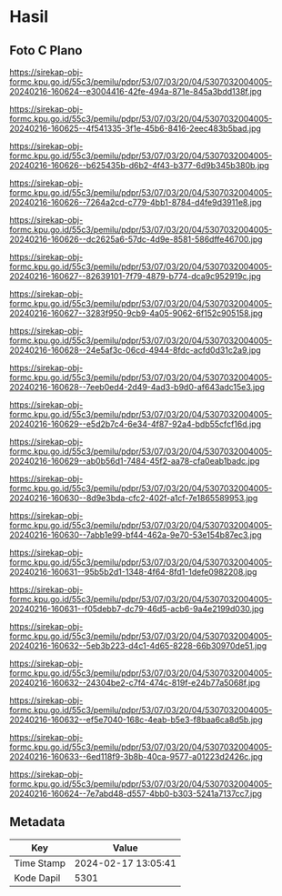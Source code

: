 # Hasil

## Foto C Plano

https://sirekap-obj-formc.kpu.go.id/55c3/pemilu/pdpr/53/07/03/20/04/5307032004005-20240216-160624--e3004416-42fe-494a-871e-845a3bdd138f.jpg

https://sirekap-obj-formc.kpu.go.id/55c3/pemilu/pdpr/53/07/03/20/04/5307032004005-20240216-160625--4f541335-3f1e-45b6-8416-2eec483b5bad.jpg

https://sirekap-obj-formc.kpu.go.id/55c3/pemilu/pdpr/53/07/03/20/04/5307032004005-20240216-160626--b625435b-d6b2-4f43-b377-6d9b345b380b.jpg

https://sirekap-obj-formc.kpu.go.id/55c3/pemilu/pdpr/53/07/03/20/04/5307032004005-20240216-160626--7264a2cd-c779-4bb1-8784-d4fe9d3911e8.jpg

https://sirekap-obj-formc.kpu.go.id/55c3/pemilu/pdpr/53/07/03/20/04/5307032004005-20240216-160626--dc2625a6-57dc-4d9e-8581-586dffe46700.jpg

https://sirekap-obj-formc.kpu.go.id/55c3/pemilu/pdpr/53/07/03/20/04/5307032004005-20240216-160627--82639101-7f79-4879-b774-dca9c952919c.jpg

https://sirekap-obj-formc.kpu.go.id/55c3/pemilu/pdpr/53/07/03/20/04/5307032004005-20240216-160627--3283f950-9cb9-4a05-9062-6f152c905158.jpg

https://sirekap-obj-formc.kpu.go.id/55c3/pemilu/pdpr/53/07/03/20/04/5307032004005-20240216-160628--24e5af3c-06cd-4944-8fdc-acfd0d31c2a9.jpg

https://sirekap-obj-formc.kpu.go.id/55c3/pemilu/pdpr/53/07/03/20/04/5307032004005-20240216-160628--7eeb0ed4-2d49-4ad3-b9d0-af643adc15e3.jpg

https://sirekap-obj-formc.kpu.go.id/55c3/pemilu/pdpr/53/07/03/20/04/5307032004005-20240216-160629--e5d2b7c4-6e34-4f87-92a4-bdb55cfcf16d.jpg

https://sirekap-obj-formc.kpu.go.id/55c3/pemilu/pdpr/53/07/03/20/04/5307032004005-20240216-160629--ab0b56d1-7484-45f2-aa78-cfa0eab1badc.jpg

https://sirekap-obj-formc.kpu.go.id/55c3/pemilu/pdpr/53/07/03/20/04/5307032004005-20240216-160630--8d9e3bda-cfc2-402f-a1cf-7e1865589953.jpg

https://sirekap-obj-formc.kpu.go.id/55c3/pemilu/pdpr/53/07/03/20/04/5307032004005-20240216-160630--7abb1e99-bf44-462a-9e70-53e154b87ec3.jpg

https://sirekap-obj-formc.kpu.go.id/55c3/pemilu/pdpr/53/07/03/20/04/5307032004005-20240216-160631--95b5b2d1-1348-4f64-8fd1-1defe0982208.jpg

https://sirekap-obj-formc.kpu.go.id/55c3/pemilu/pdpr/53/07/03/20/04/5307032004005-20240216-160631--f05debb7-dc79-46d5-acb6-9a4e2199d030.jpg

https://sirekap-obj-formc.kpu.go.id/55c3/pemilu/pdpr/53/07/03/20/04/5307032004005-20240216-160632--5eb3b223-d4c1-4d65-8228-66b30970de51.jpg

https://sirekap-obj-formc.kpu.go.id/55c3/pemilu/pdpr/53/07/03/20/04/5307032004005-20240216-160632--24304be2-c7f4-474c-819f-e24b77a5068f.jpg

https://sirekap-obj-formc.kpu.go.id/55c3/pemilu/pdpr/53/07/03/20/04/5307032004005-20240216-160632--ef5e7040-168c-4eab-b5e3-f8baa6ca8d5b.jpg

https://sirekap-obj-formc.kpu.go.id/55c3/pemilu/pdpr/53/07/03/20/04/5307032004005-20240216-160633--6ed118f9-3b8b-40ca-9577-a01223d2426c.jpg

https://sirekap-obj-formc.kpu.go.id/55c3/pemilu/pdpr/53/07/03/20/04/5307032004005-20240216-160624--7e7abd48-d557-4bb0-b303-5241a7137cc7.jpg


## Metadata

| Key        | Value               |
| ---------- | ------------------- |
| Time Stamp | 2024-02-17 13:05:41 |
| Kode Dapil | 5301                |



